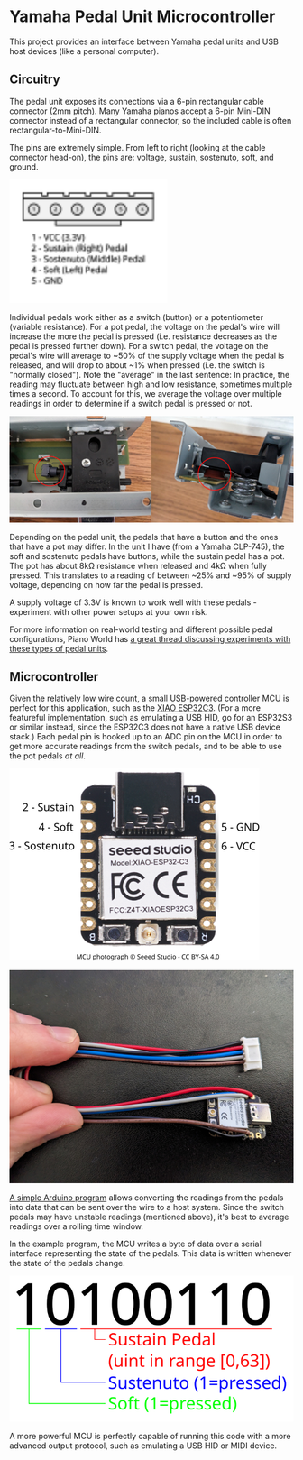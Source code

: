# Yamaha Pedal Unit Microcontroller

This project provides an interface between Yamaha pedal units and USB host devices (like a personal computer).

## Circuitry

The pedal unit exposes its connections via a 6-pin rectangular cable connector (2mm pitch).
Many Yamaha pianos accept a 6-pin Mini-DIN connector instead of a rectangular connector, so the included cable is often rectangular-to-Mini-DIN.

The pins are extremely simple.
From left to right (looking at the cable connector head-on), the pins are: voltage, sustain, sostenuto, soft, and ground.

<img src="pinout.svg" style="min-width:20em;" alt="The pinout for a rectangular connector cable meant for use with the pedal unit">

Individual pedals work either as a switch (button) or a potentiometer (variable resistance).
For a pot pedal, the voltage on the pedal's wire will increase the more the pedal is pressed (i.e. resistance decreases as the pedal is pressed further down).
For a switch pedal, the voltage on the pedal's wire will average to ~50% of the supply voltage when the pedal is released, and will drop to about ~1% when pressed (i.e. the switch is "normally closed").
Note the "average" in the last sentence: In practice, the reading may fluctuate between high and low resistance, sometimes multiple times a second.
To account for this, we average the voltage over multiple readings in order to determine if a switch pedal is pressed or not.

![The two types of pedals - switch and potentiometer](pedal_types.jpg)

Depending on the pedal unit, the pedals that have a button and the ones that have a pot may differ.
In the unit I have (from a Yamaha CLP-745), the soft and sostenuto pedals have buttons, while the sustain pedal has a pot.
The pot has about 8kΩ resistance when released and 4kΩ when fully pressed.
This translates to a reading of between ~25% and ~95% of supply voltage, depending on how far the pedal is pressed.

A supply voltage of 3.3V is known to work well with these pedals - experiment with other power setups at your own risk.

For more information on real-world testing and different possible pedal configurations, Piano World has [a great thread discussing experiments with these types of pedal units](https://forum.pianoworld.com/ubbthreads.php/topics/3216656/).

## Microcontroller

Given the relatively low wire count, a small USB-powered controller MCU is perfect for this application, such as the [XIAO ESP32C3](https://wiki.seeedstudio.com/XIAO_ESP32C3_Getting_Started/).
(For a more featureful implementation, such as emulating a USB HID, go for an ESP32S3 or similar instead, since the ESP32C3 does not have a native USB device stack.)
Each pedal pin is hooked up to an ADC pin on the MCU in order to get more accurate readings from the switch pedals, and to be able to use the pot pedals _at all_.

![The pinout on the microcontroller](mcu_pins.png)

![Example wiring](wiring.jpg)


[A simple Arduino program](pedals.ino) allows converting the readings from the pedals into data that can be sent over the wire to a host system.
Since the switch pedals may have unstable readings (mentioned above), it's best to average readings over a rolling time window.

In the example program, the MCU writes a byte of data over a serial interface representing the state of the pedals.
This data is written whenever the state of the pedals change.

<img src="binary.svg" style="min-width:20em;" alt="The binary protocol for the serial interface">

A more powerful MCU is perfectly capable of running this code with a more advanced output protocol, such as emulating a USB HID or MIDI device.

